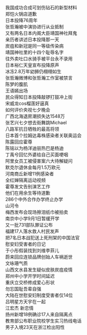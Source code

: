 我国成功合成可划伤钻石的新型材料  
郑恺火锅店道歉  
日本投降76周年  
张哲瀚被中演协进行从业抵制  
又有两名日本内阁大臣靖国神社拜鬼  
亲历者讲述日本投降那一天  
炭疽和新冠是同一等级传染病  
靖国神社里的十四个耻辱名字  
往外卖吐口水骑手被平台永不录用  
日本裕仁天皇宣布投降原声  
冰冻2.8万年幼狮仍栩栩如生  
张哲瀚微博和张哲瀚工作室被禁言  
陈梦的腹肌  
王语嫣出场  
民众得知日本投降敲锣打鼓冲上街  
宋威龙cos榴莲好逼真  
如何评价央视七夕晚会  
广西北海退房潮损失达1548万  
张艺兴七夕想去街舞跳Michael  
八路军抗日牺牲的最高将领  
日本首个拉姆达毒株感染者关联奥运会  
陈露回应霍尊  
陈铭以为杨洋迪丽热巴是杨迪  
丁禹兮回忆外婆给自己买面哽咽  
阿里女员工被侵害案六大待解疑问  
默克尔退休金每月1.5万欧元  
河南商丘新增11例感染者  
全红婵隔离运动视频  
霍尊发文告别演艺工作  
他们在用余生等待道歉  
286个中外合作办学终止办学  
山河令  
梅西发布会现场擦泪纸巾被拍卖  
南京中小学9月1日暂缓开学  
又一批731部队罪证公布  
福建17人落水救人村民发声  
把7名日本战犯送上死刑架的中国法官  
慰安妇受害者的日记  
于小彤假装找到刘维李菲儿  
蔚来回应连锁品牌创始人车祸逝世  
文咏珊气质  
山西文水县发生疑似皮肤炭疽疫情  
郑州中小学开学时间延迟  
重庆立交桥修成爱心形状  
勿忘国耻吾辈自强  
大陆在世慰安妇制度受害者仅14位  
吕明星方天宇在一起  
江宏杰 新恋情  
扬州新增18例确诊17人来自隔离点  
教育部公布职业院校学生实习热线电话  
男子入境23天在浙江检出阳性  
